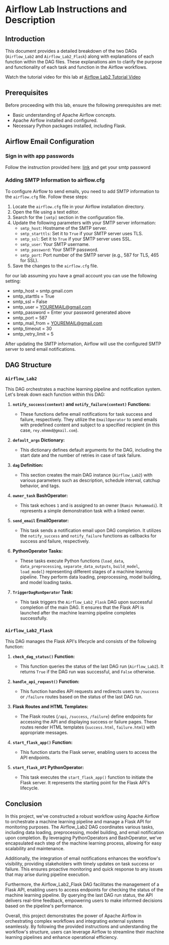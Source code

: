 # Airflow Lab Instructions and Description
 
## Introduction
This document provides a detailed breakdown of the two DAGs (`Airflow_Lab2` and `Airflow_Lab2_Flask`) along with explanations of each function within the DAG files. These explanations aim to clarify the purpose and functionality of each task and function in the Airflow workflows.


Watch the tutorial video for this lab at [Airflow Lab2 Tutorial Video](https://youtu.be/LwBFOyfN5TY)

## Prerequisites
Before proceeding with this lab, ensure the following prerequisites are met:

- Basic understanding of Apache Airflow concepts.
- Apache Airflow installed and configured.
- Necessary Python packages installed, including Flask.


## Airflow Email Configuration

### Sign in with app passwords
Follow the instruction provided here: [link](https://support.google.com/accounts/answer/185833) and get your smtp password

### Adding SMTP Information to airflow.cfg

To configure Airflow to send emails, you need to add SMTP information to the `airflow.cfg` file. Follow these steps:

1. Locate the `airflow.cfg` file in your Airflow installation directory.
2. Open the file using a text editor.
3. Search for the `[smtp]` section in the configuration file.
4. Update the following parameters with your SMTP server information:
   - `smtp_host`: Hostname of the SMTP server.
   - `smtp_starttls`: Set it to `True` if your SMTP server uses TLS.
   - `smtp_ssl`: Set it to `True` if your SMTP server uses SSL.
   - `smtp_user`: Your SMTP username.
   - `smtp_password`: Your SMTP password.
   - `smtp_port`: Port number of the SMTP server (e.g., 587 for TLS, 465 for SSL).
5. Save the changes to the `airflow.cfg` file.

for our lab assuming you have a gmail account you can use the following setting:
   - smtp_host = smtp.gmail.com
   - smtp_starttls = True
   - smtp_ssl = False
   - smtp_user = YOUREMAIL@gmail.com
   - smtp_password = Enter your password generated above
   - smtp_port = 587
   - smtp_mail_from = YOUREMAIL@gmail.com
   - smtp_timeout = 30
   - smtp_retry_limit = 5

After updating the SMTP information, Airflow will use the configured SMTP server to send email notifications.


## DAG Structure

### `Airflow_Lab2`
This DAG orchestrates a machine learning pipeline and notification system. Let's break down each function within this DAG:

1. **`notify_success(context)` and `notify_failure(context)` Functions:**
   - These functions define email notifications for task success and failure, respectively. They utilize the `EmailOperator` to send emails with predefined content and subject to a specified recipient (in this case, `rey.mhmmd@gmail.com`).

2. **`default_args` Dictionary:**
   - This dictionary defines default arguments for the DAG, including the start date and the number of retries in case of task failure.

3. **`dag` Definition:**
   - This section creates the main DAG instance (`Airflow_Lab2`) with various parameters such as description, schedule interval, catchup behavior, and tags.
   
4. **`owner_task` BashOperator:**
   - This task echoes `1` and is assigned to an owner (`Ramin Mohammadi`). It represents a simple demonstration task with a linked owner.

5. **`send_email` EmailOperator:**
   - This task sends a notification email upon DAG completion. It utilizes the `notify_success` and `notify_failure` functions as callbacks for success and failure, respectively.

6. **PythonOperator Tasks:**
   - These tasks execute Python functions (`load_data`, `data_preprocessing`, `separate_data_outputs`, `build_model`, `load_model`) representing different stages of a machine learning pipeline. They perform data loading, preprocessing, model building, and model loading tasks.

7. **`TriggerDagRunOperator` Task:**
   - This task triggers the `Airflow_Lab2_Flask` DAG upon successful completion of the main DAG. It ensures that the Flask API is launched after the machine learning pipeline completes successfully.

### `Airflow_Lab2_Flask`
This DAG manages the Flask API's lifecycle and consists of the following function:

1. **`check_dag_status()` Function:**
   - This function queries the status of the last DAG run (`Airflow_Lab2`). It returns `True` if the DAG run was successful, and `False` otherwise.

2. **`handle_api_request()` Function:**
   - This function handles API requests and redirects users to `/success` or `/failure` routes based on the status of the last DAG run.

3. **Flask Routes and HTML Templates:**
   - The Flask routes (`/api`, `/success`, `/failure`) define endpoints for accessing the API and displaying success or failure pages. These routes render HTML templates (`success.html`, `failure.html`) with appropriate messages.

4. **`start_flask_app()` Function:**
   - This function starts the Flask server, enabling users to access the API endpoints.

5. **`start_flask_API` PythonOperator:**
   - This task executes the `start_flask_app()` function to initiate the Flask server. It represents the starting point for the Flask API's lifecycle.

## Conclusion
In this project, we've constructed a robust workflow using Apache Airflow to orchestrate a machine learning pipeline and manage a Flask API for monitoring purposes. The Airflow_Lab2 DAG coordinates various tasks, including data loading, preprocessing, model building, and email notification upon completion. By leveraging PythonOperators and BashOperator, we've encapsulated each step of the machine learning process, allowing for easy scalability and maintenance.

Additionally, the integration of email notifications enhances the workflow's visibility, providing stakeholders with timely updates on task success or failure. This ensures proactive monitoring and quick response to any issues that may arise during pipeline execution.

Furthermore, the Airflow_Lab2_Flask DAG facilitates the management of a Flask API, enabling users to access endpoints for checking the status of the machine learning pipeline. By querying the last DAG run status, the API delivers real-time feedback, empowering users to make informed decisions based on the pipeline's performance.

Overall, this project demonstrates the power of Apache Airflow in orchestrating complex workflows and integrating external systems seamlessly. By following the provided instructions and understanding the workflow's structure, users can leverage Airflow to streamline their machine learning pipelines and enhance operational efficiency.

